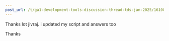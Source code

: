 ```yaml
---
post_url: /t/ga1-development-tools-discussion-thread-tds-jan-2025/161083/99
---
```

Thanks lot jivraj. i updated my script and answers too

Thanks